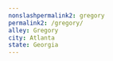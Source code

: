 ```yaml
---
﻿nonslashpermalink2: gregory
permalink2: /gregory/
alley: Gregory
city: Atlanta
state: Georgia
---
```


